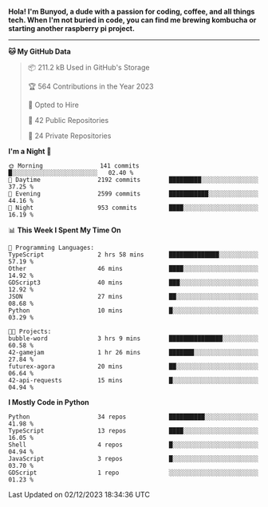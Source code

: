 <p>
<b>Hola! I'm Bunyod, a dude with a passion for coding, coffee, and all things tech. When I'm not buried in code, you can find me brewing kombucha or starting another raspberry pi project.</b>
</p>

---

<!--START_SECTION:waka-->
**🐱 My GitHub Data** 

> 📦 211.2 kB Used in GitHub's Storage 
 > 
> 🏆 564 Contributions in the Year 2023
 > 
> 💼 Opted to Hire
 > 
> 📜 42 Public Repositories 
 > 
> 🔑 24 Private Repositories 
 > 
**I'm a Night 🦉** 

```text
🌞 Morning                141 commits         █░░░░░░░░░░░░░░░░░░░░░░░░   02.40 % 
🌆 Daytime                2192 commits        █████████░░░░░░░░░░░░░░░░   37.25 % 
🌃 Evening                2599 commits        ███████████░░░░░░░░░░░░░░   44.16 % 
🌙 Night                  953 commits         ████░░░░░░░░░░░░░░░░░░░░░   16.19 % 
```


📊 **This Week I Spent My Time On** 

```text
💬 Programming Languages: 
TypeScript               2 hrs 58 mins       ██████████████░░░░░░░░░░░   57.19 % 
Other                    46 mins             ████░░░░░░░░░░░░░░░░░░░░░   14.92 % 
GDScript3                40 mins             ███░░░░░░░░░░░░░░░░░░░░░░   12.92 % 
JSON                     27 mins             ██░░░░░░░░░░░░░░░░░░░░░░░   08.68 % 
Python                   10 mins             █░░░░░░░░░░░░░░░░░░░░░░░░   03.29 % 

🐱‍💻 Projects: 
bubble-word              3 hrs 9 mins        ███████████████░░░░░░░░░░   60.58 % 
42-gamejam               1 hr 26 mins        ███████░░░░░░░░░░░░░░░░░░   27.84 % 
futurex-agora            20 mins             ██░░░░░░░░░░░░░░░░░░░░░░░   06.64 % 
42-api-requests          15 mins             █░░░░░░░░░░░░░░░░░░░░░░░░   04.94 % 
```

**I Mostly Code in Python** 

```text
Python                   34 repos            ██████████░░░░░░░░░░░░░░░   41.98 % 
TypeScript               13 repos            ████░░░░░░░░░░░░░░░░░░░░░   16.05 % 
Shell                    4 repos             █░░░░░░░░░░░░░░░░░░░░░░░░   04.94 % 
JavaScript               3 repos             █░░░░░░░░░░░░░░░░░░░░░░░░   03.70 % 
GDScript                 1 repo              ░░░░░░░░░░░░░░░░░░░░░░░░░   01.23 % 
```




 Last Updated on 02/12/2023 18:34:36 UTC
<!--END_SECTION:waka-->
